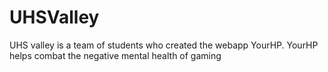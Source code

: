 # UHSValley
UHS valley is a team of students who created the webapp YourHP. YourHP helps combat the negative mental health of gaming
